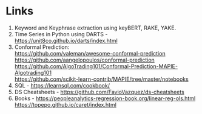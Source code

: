 # Links
1. Keyword and Keyphrase extraction using keyBERT, RAKE, YAKE.
2. Time Series in Python using DARTS - https://unit8co.github.io/darts/index.html
3. Conformal Prediction:\
https://github.com/valeman/awesome-conformal-prediction \
https://github.com/aangelopoulos/conformal-prediction \
https://github.com/AlgoTrading101/Conformal-Prediction-MAPIE-Algotrading101 \
https://github.com/scikit-learn-contrib/MAPIE/tree/master/notebooks
4. SQL - https://learnsql.com/cookbook/
5. DS Cheatsheets - https://github.com/FavioVazquez/ds-cheatsheets
6. Books - https://peopleanalytics-regression-book.org/linear-reg-ols.html \
   https://topepo.github.io/caret/index.html
   


